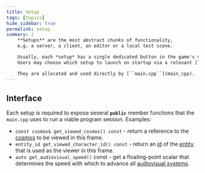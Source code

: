```yaml
---
title: Setup
tags: [topics] 
hide_sidebar: true
permalink: setup
summary: |
    **Setups** are the most abstract chunks of functionality,  
    e.g. a server, a client, an editor or a local test scene.  

    Usually, each *setup* has a single dedicated button in the game's main menu.  
    Users may choose which setup to launch on startup via a relevant [``config.lua``](config_lua) setting.

    They are allocated and used directly by [``main.cpp``](main_cpp).  
---
```


## Interface

Each setup is required to expose several **``public``** member functions that the ``main.cpp`` uses to run a viable program session.
Examples:

- ``const cosmos& get_viewed_cosmos() const`` - return a reference to the [cosmos](cosmos) to be viewed in this frame.
- ``entity_id get_viewed_character_id() const`` - return an [id](entity_id) of the [entity](entity) that is used as the viewer in this frame.
- ``auto get_audiovisual_speed()`` const - get a floating-point scalar that determines the speed with which to advance all [audiovisual systems](audiovisual_system).

